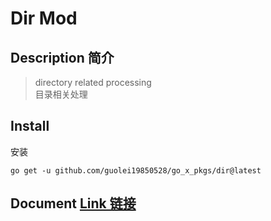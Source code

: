 # Dir Mod
## Description 简介
> directory related processing  
> 目录相关处理 
## Install 
安装
```shell
go get -u github.com/guolei19850528/go_x_pkgs/dir@latest
```
## Document [Link 链接](https://pkg.go.dev/github.com/guolei19850528/go_x_pkgs/dir)
